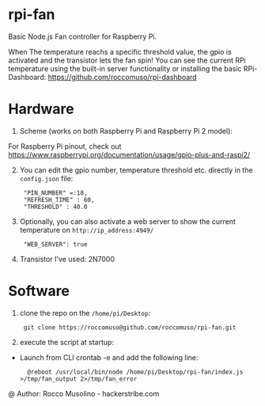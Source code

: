 # rpi-fan
Basic Node.js Fan controller for Raspberry Pi.

When The temperature reachs a specific threshold value, the gpio is activated and the transistor lets the fan spin!
You can see the current RPi temperature using the built-in server functionality or installing the basic RPi-Dashboard: https://github.com/roccomuso/rpi-dashboard

# Hardware

1. Scheme (works on both Raspberry Pi and Raspberry Pi 2 model):


For Raspberry Pi pinout, check out https://www.raspberrypi.org/documentation/usage/gpio-plus-and-raspi2/

2. You can edit the gpio number, temperature threshold etc. directly in the <code>config.json</code> file:

        "PIN_NUMBER" =:18,
        "REFRESH_TIME" : 60,
        "THRESHOLD" : 40.0
        
3. Optionally, you can also activate a web server to show the current temperature on <code>http://ip_address:4949/</code>

        "WEB_SERVER": true

3. Transistor I've used: 2N7000

# Software

1. clone the repo on the <code>/home/pi/Desktop</code>:

        git clone https://roccomuso@github.com/roccomuso/rpi-fan.git
    
2. execute the script at startup:

  - Launch from CLI crontab -e and add the following line:
      
          @reboot /usr/local/bin/node /home/pi/Desktop/rpi-fan/index.js >/tmp/fan_output 2>/tmp/fan_error
  
  
@ Author: Rocco Musolino - hackerstribe.com
